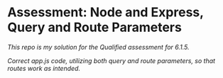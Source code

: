 # Assessment: Node and Express, Query and Route Parameters

*This repo is my solution for the Qualified assessment for 6.1.5.*

*Correct app.js code, utilizing both query and route parameters, so that routes work as intended.*
